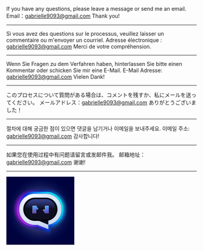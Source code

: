 If you have any questions, please leave a message or send me an email.
Email：gabrielle9093@gmail.com
Thank you!

---

Si vous avez des questions sur le processus, veuillez laisser un commentaire ou m'envoyer un courriel.
Adresse électronique : gabrielle9093@gmail.com
Merci de votre compréhension.

---

Wenn Sie Fragen zu dem Verfahren haben, hinterlassen Sie bitte einen Kommentar oder schicken Sie mir eine E-Mail.
E-Mail Adresse: gabrielle9093@gmail.com
Vielen Dank!

---

このプロセスについて質問がある場合は、コメントを残すか、私にメールを送ってください。
メールアドレス：gabrielle9093@gmail.com
ありがとうございました！

---

절차에 대해 궁금한 점이 있으면 댓글을 남기거나 이메일을 보내주세요.
이메일 주소: gabrielle9093@gmail.com
감사합니다!

---

如果您在使用过程中有问题请留言或发邮件我。
邮箱地址：gabrielle9093@gmail.com
谢谢!

----

![app_icon](https://github.com/outman2024/virtuchat/blob/1493c7ceea8892723b0620b6ab236b127500a5d1/icon.png)
